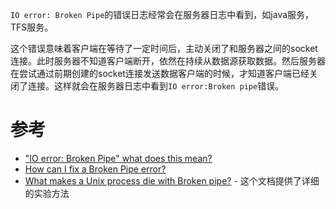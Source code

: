 `IO error: Broken Pipe`的错误日志经常会在服务器日志中看到，如java服务，TFS服务。

这个错误意味着客户端在等待了一定时间后，主动关闭了和服务器之间的socket连接。此时服务器不知道客户端断开，依然在持续从数据源获取数据。然后服务器在尝试通过前期创建的socket连接发送数据客户端的时候，才知道客户端已经关闭了连接。这样就会在服务器日志中看到`IO error:Broken pipe`错误。

# 参考

* ["IO error: Broken Pipe" what does this mean?](https://www.quora.com/IO-error-Broken-Pipe-what-does-this-mean)
* [How can I fix a Broken Pipe error?](http://superuser.com/questions/554855/how-can-i-fix-a-broken-pipe-error)
* [What makes a Unix process die with Broken pipe?](http://unix.stackexchange.com/questions/84813/what-makes-a-unix-process-die-with-broken-pipe) - 这个文档提供了详细的实验方法